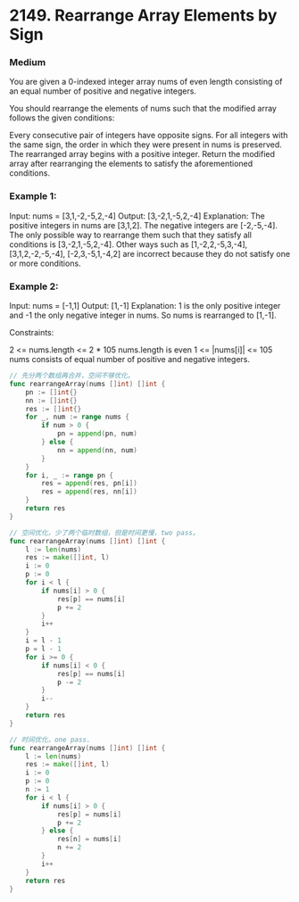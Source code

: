 # 2149. Rearrange Array Elements by Sign

### Medium

You are given a 0-indexed integer array nums of even length consisting of an equal number of positive and negative integers.

You should rearrange the elements of nums such that the modified array follows the given conditions:

Every consecutive pair of integers have opposite signs.
For all integers with the same sign, the order in which they were present in nums is preserved.
The rearranged array begins with a positive integer.
Return the modified array after rearranging the elements to satisfy the aforementioned conditions.

### Example 1:

Input: nums = [3,1,-2,-5,2,-4]
Output: [3,-2,1,-5,2,-4]
Explanation:
The positive integers in nums are [3,1,2]. The negative integers are [-2,-5,-4].
The only possible way to rearrange them such that they satisfy all conditions is [3,-2,1,-5,2,-4].
Other ways such as [1,-2,2,-5,3,-4], [3,1,2,-2,-5,-4], [-2,3,-5,1,-4,2] are incorrect because they do not satisfy one or more conditions.

### Example 2:

Input: nums = [-1,1]
Output: [1,-1]
Explanation:
1 is the only positive integer and -1 the only negative integer in nums.
So nums is rearranged to [1,-1].
 
Constraints:

2 <= nums.length <= 2 * 105
nums.length is even
1 <= |nums[i]| <= 105
nums consists of equal number of positive and negative integers.

```go
// 先分两个数组再合并，空间不够优化。
func rearrangeArray(nums []int) []int {
	pn := []int{}
	nn := []int{}
	res := []int{}
	for _, num := range nums {
		if num > 0 {
			pn = append(pn, num)
		} else {
			nn = append(nn, num)
		}
	}
	for i, _ := range pn {
		res = append(res, pn[i])
		res = append(res, nn[i])
	}
	return res
}

// 空间优化，少了两个临时数组，但是时间更慢，two pass。
func rearrangeArray(nums []int) []int {
	l := len(nums)
	res := make([]int, l)
	i := 0
	p := 0
	for i < l {
		if nums[i] > 0 {
			res[p] == nums[i]
			p += 2
		}
		i++
	}
	i = l - 1
	p = l - 1
	for i >= 0 {
		if nums[i] < 0 {
			res[p] == nums[i]
			p -= 2
		}
		i--
	}
	return res
}

// 时间优化，one pass.
func rearrangeArray(nums []int) []int {
	l := len(nums)
	res := make([]int, l)
	i := 0
	p := 0
	n := 1
	for i < l {
		if nums[i] > 0 {
			res[p] = nums[i]
			p += 2
		} else {
			res[n] = nums[i]
			n += 2
		}
		i++
	}
	return res
}

```